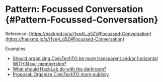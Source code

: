 # Pattern: Focussed Conversation {#Pattern-Focussed-Conversation}

Reference: [https://hackmd.io/s/r1ye4\_g5Z\#Focussed-Conversation](https://hackmd.io/s/r1ye4_g5Z#Focussed-Conversation)

Examples:

* [Should organizing CivicTechTO be more transparent and/or horizontal WITHIN our membership?](https://hackmd.io/s/rJkas1PXb)
* [What should HackLab do with the darkroom?](https://hackmd.io/s/H1ck0ER1b)
* [Proposal: Organize CivicTechTO more publicly](https://hackmd.io/s/S1pZrqdyG)



